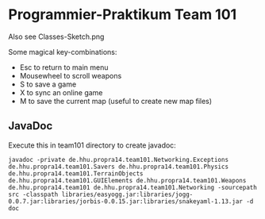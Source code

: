 Programmier-Praktikum Team 101
======
Also see Classes-Sketch.png

Some magical key-combinations:
 - Esc to return to main menu
 - Mousewheel to scroll weapons
 - S to save a game
 - X to sync an online game
 - M to save the current map (useful to create new map files)

JavaDoc
-----
Execute this in team101 directory to create javadoc:
```
javadoc -private de.hhu.propra14.team101.Networking.Exceptions de.hhu.propra14.team101.Savers de.hhu.propra14.team101.Physics de.hhu.propra14.team101.TerrainObjects de.hhu.propra14.team101.GUIElements de.hhu.propra14.team101.Weapons de.hhu.propra14.team101 de.hhu.propra14.team101.Networking -sourcepath src -classpath libraries/easyogg.jar:libraries/jogg-0.0.7.jar:libraries/jorbis-0.0.15.jar:libraries/snakeyaml-1.13.jar -d doc
```

